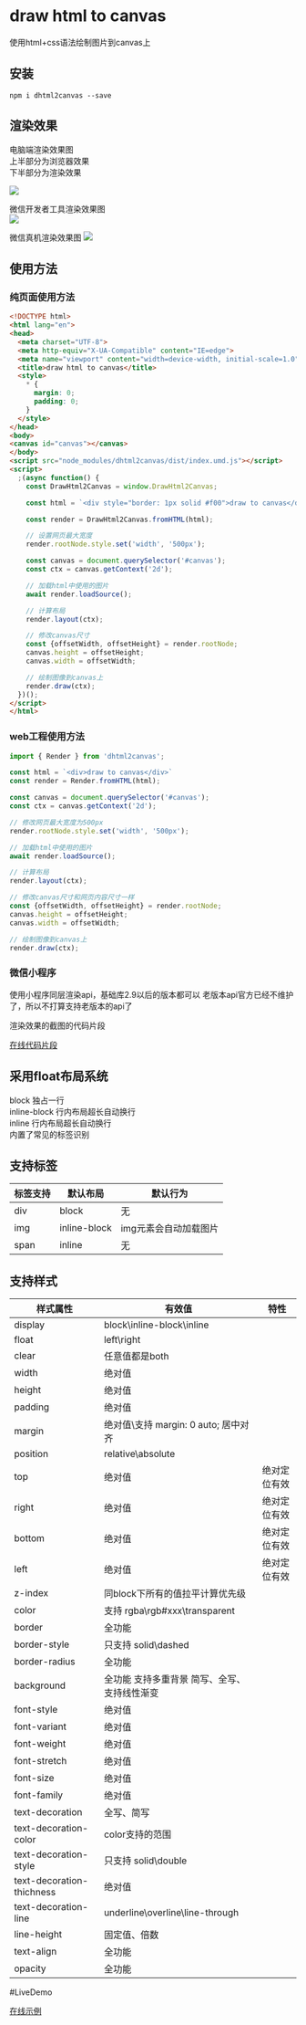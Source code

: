# draw html to canvas

使用html+css语法绘制图片到canvas上

## 安装
```
npm i dhtml2canvas --save
```

## 渲染效果

电脑端渲染效果图  
上半部分为浏览器效果  
下半部分为渲染效果  

![](./example/resources/pcscreencap.png)

微信开发者工具渲染效果图  
![](./example/resources/wxscreencap.png)

微信真机渲染效果图
![](./example/resources/realphonescreencap.png)



## 使用方法

### 纯页面使用方法

```html
<!DOCTYPE html>
<html lang="en">
<head>
  <meta charset="UTF-8">
  <meta http-equiv="X-UA-Compatible" content="IE=edge">
  <meta name="viewport" content="width=device-width, initial-scale=1.0">
  <title>draw html to canvas</title>
  <style>
    * {
      margin: 0;
      padding: 0;
    }
  </style>
</head>
<body>
<canvas id="canvas"></canvas>
</body>
<script src="node_modules/dhtml2canvas/dist/index.umd.js"></script>
<script>
  ;(async function() {
    const DrawHtml2Canvas = window.DrawHtml2Canvas;

    const html = `<div style="border: 1px solid #f00">draw to canvas</div>`;

    const render = DrawHtml2Canvas.fromHTML(html);

    // 设置网页最大宽度
    render.rootNode.style.set('width', '500px');

    const canvas = document.querySelector('#canvas');
    const ctx = canvas.getContext('2d');

    // 加载html中使用的图片
    await render.loadSource();

    // 计算布局
    render.layout(ctx);

    // 修改canvas尺寸
    const {offsetWidth, offsetHeight} = render.rootNode;
    canvas.height = offsetHeight;
    canvas.width = offsetWidth;

    // 绘制图像到canvas上
    render.draw(ctx);
  })();
</script>
</html>

```

### web工程使用方法
```javascript
import { Render } from 'dhtml2canvas';

const html = `<div>draw to canvas</div>`
const render = Render.fromHTML(html);

const canvas = document.querySelector('#canvas');
const ctx = canvas.getContext('2d');

// 修改网页最大宽度为500px
render.rootNode.style.set('width', '500px');

// 加载html中使用的图片
await render.loadSource();

// 计算布局
render.layout(ctx);

// 修改canvas尺寸和网页内容尺寸一样
const {offsetWidth, offsetHeight} = render.rootNode;
canvas.height = offsetHeight;
canvas.width = offsetWidth;

// 绘制图像到canvas上
render.draw(ctx);
```


### 微信小程序
使用小程序同层渲染api，基础库2.9以后的版本都可以
老版本api官方已经不维护了，所以不打算支持老版本的api了

渲染效果的截图的代码片段  

[在线代码片段](https://developers.weixin.qq.com/s/cx1W75m87Rzi)


## 采用**float**布局系统
block 独占一行  
inline-block 行内布局超长自动换行  
inline 行内布局超长自动换行  
内置了常见的标签识别  

## 支持标签

|标签支持|默认布局|默认行为|
|----|----|----|
|div|block|无|
|img|inline-block|img元素会自动加载图片|
|span|inline|无|

## 支持样式

|样式属性|有效值|特性|
|----|----|----|
|display|block\inline-block\inline|
|float|left\right|
|clear|任意值都是both|
|width|绝对值|
|height|绝对值|
|padding|绝对值|
|margin|绝对值\支持 margin: 0 auto; 居中对齐|
|position|relative\absolute|
|top|绝对值|绝对定位有效|
|right|绝对值|绝对定位有效|
|bottom|绝对值|绝对定位有效|
|left|绝对值|绝对定位有效|
|z-index|同block下所有的值拉平计算优先级|
|color|支持 rgba\rgb\#xxx\transparent|
|border|全功能|
|border-style|只支持 solid\dashed|
|border-radius|全功能|
|background|全功能 支持多重背景 简写、全写、支持线性渐变|
|font-style|绝对值|
|font-variant|绝对值|
|font-weight|绝对值|
|font-stretch|绝对值|
|font-size|绝对值|
|font-family|绝对值|
|text-decoration|全写、简写|
|text-decoration-color|color支持的范围|
|text-decoration-style|只支持 solid\double|
|text-decoration-thichness|绝对值|
|text-decoration-line|underline\overline\line-through|
|line-height|固定值、倍数|
|text-align|全功能|
|opacity|全功能|


#LiveDemo

[在线示例](https://dhtml2canvas.js-css.com)

